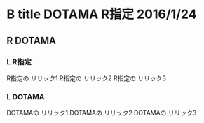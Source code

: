# B title DOTAMA R指定 2016/1/24
## R DOTAMA
### L R指定
R指定の リリック1
R指定の リリック2
R指定の リリック3

### L DOTAMA
DOTAMAの リリック1
DOTAMAの リリック2
DOTAMAの リリック3

